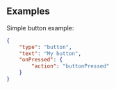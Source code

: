 ## Examples

Simple button example:

```json
{
    "type": "button",
    "text": "My button",
    "onPressed": {
        "action": "buttonPressed"
    }
}
```
